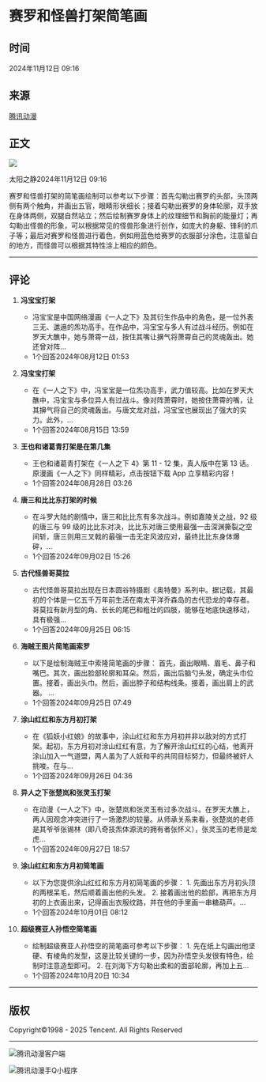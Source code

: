 # 赛罗和怪兽打架简笔画

## 时间
2024年11月12日 09:16

## 来源
[腾讯动漫](https://manhua.acimg.cn)

## 正文
![](https://manhua.acimg.cn/operation/0/24_11_00_d745d52b38bf49e2397f5c925d926c8f_1721790015435.png/0)

太阳之静2024年11月12日 09:16

赛罗和怪兽打架的简笔画绘制可以参考以下步骤：首先勾勒出赛罗的头部，头顶两侧有两个触角，并画出五官，眼睛形状细长；接着勾勒出赛罗的身体轮廓，双手放在身体两侧，双腿自然站立；然后绘制赛罗身体上的纹理细节和胸前的能量灯；再勾勒出怪兽的形象，可以根据常见的怪兽形象进行创作，如庞大的身躯、锋利的爪子等；最后对赛罗和怪兽进行着色，例如用蓝色给赛罗的衣服部分涂色，注意留白的地方，而怪兽可以根据其特性涂上相应的颜色。

---

## 评论
1. **冯宝宝打架**
   - 冯宝宝是中国网络漫画《一人之下》及其衍生作品中的角色，是一位外表三无、邋遢的炁功高手。在作品中，冯宝宝与多人有过战斗经历。例如在罗天大醮中，她与萧霄一战，按住其嘴让擤气将萧霄自己的灵魂轰出。她还曾对阵...
   - 1个回答2024年08月12日 01:53
   
2. **冯宝宝打架**
   - 在《一人之下》中，冯宝宝是一位炁功高手，武力值较高。比如在罗天大醮中，冯宝宝与多位异人有过战斗。像对阵萧霄时，她按住萧霄的嘴，让其擤气将自己的灵魂轰出。与唐文龙对战，冯宝宝也展现出了强大的实力。此外，...
   - 1个回答2024年08月15日 13:59

3. **王也和诸葛青打架是在第几集**
   - 王也和诸葛青打架在《一人之下 4》第 11 - 12 集，真人版中在第 13 话。 原漫画《一人之下》同样精彩，点击按钮下载 App 立享精彩内容！
   - 1个回答2024年08月28日 03:26

4. **唐三和比比东打架的时候**
   - 在斗罗大陆的剧情中，唐三和比比东有多次战斗。例如嘉陵关之战，92 级的唐三与 99 级的比比东对决，比比东对唐三使用最强一击深渊撕裂之空间斩，唐三则用三叉戟的最强一击无定风波应对，最终比比东身体爆碎，...
   - 1个回答2024年09月02日 15:26

5. **古代怪兽哥莫拉**
   - 古代怪兽哥莫拉出现在日本圆谷特摄剧《奥特曼》系列中。据记载，其最初的个体是一亿五千万年前生活在南太平洋乔森岛的古代恐龙的幸存者。哥莫拉有新月型的角、长长的尾巴和粗壮的四肢，能够在地底快速移动，具有极强...
   - 1个回答2024年09月25日 06:15

6. **海贼王图片简笔画索罗**
   - 以下是绘制海贼王中索隆简笔画的步骤： 首先，画出眼睛、眉毛、鼻子和嘴巴。其次，画出脸部轮廓和耳朵。然后，画出后脑勺头发，确定头巾位置。接着，画出头巾。然后，画出脖子和结构线条。接着，画出肩上的武器。 ...
   - 1个回答2024年09月25日 07:49

7. **涂山红红和东方月初打架**
   - 在《狐妖小红娘》的故事中，涂山红红和东方月初并非以敌对的方式打架。起初，东方月初对涂山红红有意，为了解开涂山红红的心结，他离开涂山加入一气道盟，两人虽为了人妖和平的共同目标努力，但最终被奸人挑唆。在与...
   - 1个回答2024年09月26日 04:36

8. **异人之下张楚岚和张灵玉打架**
   - 在动漫《一人之下》中，张楚岚和张灵玉有过多次战斗。在罗天大醮上，两人因观念冲突进行了一场激烈的较量。从师承关系来看，张楚岚的老师是其爷爷张锡林（即八奇技炁体源流的拥有者张怀义），张灵玉的老师是龙虎...
   - 1个回答2024年09月27日 18:57

9. **涂山红红和东方月初简笔画**
   - 以下为您提供涂山红红和东方月初简笔画的步骤： 1. 先画出东方月初头顶的两根呆毛，然后顺着画出他的头发。 2. 接着画出他的脸部，再把东方月初的上衣画出来，记得画出衣服纹路，并在他的手里画一串糖葫芦。...
   - 1个回答2024年10月01日 08:12

10. **超级赛亚人孙悟空简笔画**
    - 绘制超级赛亚人孙悟空的简笔画可参考以下步骤： 1. 先在纸上勾画出他坚硬、有棱角的发型，这是比较关键的一步，因为孙悟空头发很有特色，绘制时注意造型即可。 2. 在刘海下方勾勒出柔和的面部轮廓，再加上五...
    - 1个回答2024年10月20日 10:34

---

## 版权
Copyright©1998 - 2025 Tencent. All Rights Reserved

---

![腾讯动漫客户端](//manhua.acimg.cn/operation/0/27_15_11_94b2b0e2efcc8c7cbfc08cb2bfdffa12_1687849891872.jpg/0)

![腾讯动漫手Q小程序](//manhua.acimg.cn/operation/0/02_17_39_568a54c7f8cc4be9dc548c3ecd38f041_1675330776303.png/0)
<!-- tcd_original_link https://ac.qq.com/Ask/detail/aid/petuiqjdos -->
